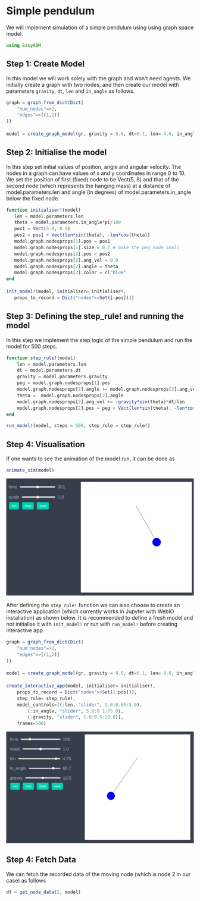 # Simple pendulum 
We will implement simulation of a simple pendulum using using graph space model.  


```julia
using EasyABM
```

## Step 1: Create Model

In this model we will work solely with the graph and won't need agents. We initially create a graph with two nodes, and then create our model with parameters `gravity`, `dt`, `len` and `in_angle` as follows. 


```julia
graph = graph_from_dict(Dict(
    "num_nodes"=>2,
    "edges"=>[(1,2)]
))

model = create_graph_model(gr, gravity = 9.0, dt=0.1, len= 4.0, in_angle=30.0)
```

## Step 2: Initialise the model

In this step set initial values of position, angle and angular velocity. The nodes in a graph can have values of x and y coordinates in range 0 to 10. We set the position of first (fixed) node to be Vect(5, 8) and that of the second node (which represents the hanging mass) at a distance of model.parameters.len and angle (in degrees) of model.parameters.in_angle below the fixed node. 

 ```julia
function initialiser!(model)
    len = model.parameters.len
    theta = model.parameters.in_angle*pi/180
    pos1 = Vect(5.0, 8.0)
    pos2 = pos1 + Vect(len*sin(theta), -len*cos(theta))
    model.graph.nodesprops[1].pos = pos1
    model.graph.nodesprops[1].size = 0.1 # make the peg node small
    model.graph.nodesprops[2].pos = pos2
    model.graph.nodesprops[2].ang_vel = 0.0
    model.graph.nodesprops[2].angle = theta
    model.graph.nodesprops[2].color = cl"blue"
end

init_model!(model, initialiser= initialiser!, 
    props_to_record = Dict("nodes"=>Set([:pos]))) 
```

## Step 3: Defining the step_rule! and running the model

In this step we implement the step logic of the simple pendulum and run the model for 500 steps. 

```julia
function step_rule!(model)
    len = model.parameters.len
    dt = model.parameters.dt
    gravity = model.parameters.gravity
    peg = model.graph.nodesprops[1].pos
    model.graph.nodesprops[2].angle += model.graph.nodesprops[2].ang_vel*dt
    theta =  model.graph.nodesprops[2].angle
    model.graph.nodesprops[2].ang_vel += -gravity*sin(theta)*dt/len
    model.graph.nodesprops[2].pos = peg + Vect(len*sin(theta), -len*cos(theta))    
end
```


```julia
run_model!(model, steps = 500, step_rule = step_rule!)
```

## Step 4: Visualisation


If one wants to see the animation of the model run, it can be done as 

```julia
animate_sim(model)
```

![png](assets/SimplePendulum/SimplePendulumAnim1.png)

After defining the `step_rule!` function we can also choose to create an interactive application (which currently works in Jupyter with WebIO installation) as shown below. It is recommended to define a fresh model and not initialise it with `init_model!` or run with `run_model!` before creating interactive app. 


```julia
graph = graph_from_dict(Dict(
    "num_nodes"=>2,
    "edges"=>[(1,2)]
))

model = create_graph_model(gr, gravity = 9.0, dt=0.1, len= 4.0, in_angle=30.0)

create_interactive_app(model, initialiser= initialiser!,
    props_to_record = Dict("nodes"=>Set([:pos])),
    step_rule= step_rule!,
    model_controls=[(:len, "slider", 2.0:0.05:5.0), 
        (:in_angle, "slider", 5.0:0.1:75.0),
        (:gravity, "slider", 1.0:0.5:20.0)],
    frames=500) 
```

![png](assets/SimplePendulum/SimplePendulumIntApp.png)

## Step 4: Fetch Data 

We can fetch the recorded data of the moving node (which is node 2 in our case) as follows

```julia
df = get_node_data(2, model)
```
```julia